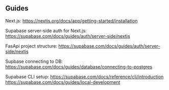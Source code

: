 ## Guides

Next.js:
https://nextjs.org/docs/app/getting-started/installation

Supabase server-side auth for Next.js:
https://supabase.com/docs/guides/auth/server-side/nextjs

FasApi project structure: 
https://supabase.com/docs/guides/auth/server-side/nextjs

Supbase connecting to DB:
https://supabase.com/docs/guides/database/connecting-to-postgres

Supabase CLI setup:
https://supabase.com/docs/reference/cli/introduction
https://supabase.com/docs/guides/local-development